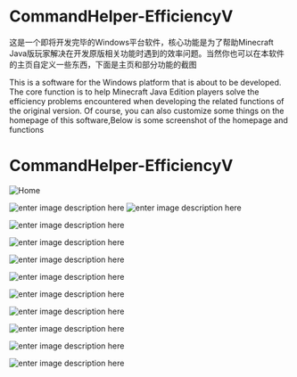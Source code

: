 # CommandHelper-EfficiencyV

这是一个即将开发完毕的Windows平台软件，核心功能是为了帮助Minecraft Java版玩家解决在开发原版相关功能时遇到的效率问题。当然你也可以在本软件的主页自定义一些东西，下面是主页和部分功能的截图

This is a software for the Windows platform that is about to be developed. The core function is to help Minecraft Java Edition players solve the efficiency problems encountered when developing the related functions of the original version. Of course, you can also customize some things on the homepage of this software,Below is some screenshot of the homepage and functions

# CommandHelper-EfficiencyV

![Home](https://github.com/MCcber/CommandHelper-EfficiencyV/assets/45808036/bf6328b7-7706-4d2d-b7a2-5945fb4356ae)


![enter image description here](https://s1.ax1x.com/2023/08/29/pPdnQrq.png)
![enter image description here](https://s1.ax1x.com/2023/08/29/pPdnMMn.png)

![enter image description here](https://s1.ax1x.com/2023/08/29/pPdmjUO.png)

![enter image description here](https://s1.ax1x.com/2023/08/29/pPdmo8J.png)

![enter image description here](https://s1.ax1x.com/2023/08/29/pPdmIC4.png)

![enter image description here](https://s1.ax1x.com/2023/08/29/pPdm45F.png)

![enter image description here](https://s1.ax1x.com/2023/08/29/pPdmhUU.png)

![enter image description here](https://s1.ax1x.com/2023/08/29/pPdmfET.png)

![enter image description here](https://s1.ax1x.com/2023/08/29/pPdmRbV.png)

![enter image description here](https://s1.ax1x.com/2023/08/29/pPdm2D0.png)

![enter image description here](https://s1.ax1x.com/2023/08/29/pPdmguq.png)

